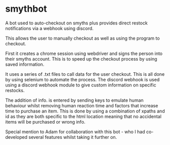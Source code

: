 # smythbot
A bot used to auto-checkout on smyths plus provides direct restock notifications via a webhook using discord.

This allows the user to manually checkout as well as using the program to checkout. 

First it creates a chrome session using webdriver and signs the person into their smyths account. This is to speed up the checkout process by using saved information.

It uses a series of .txt files to call data for the user checkout. This is all done by using selenium to automate the process. 
The discord webhook is used using a discord webhook module to give custom information on specific restocks.

The addition of info. is entered by sending keys to emulate human behaviour whilst removing human reaction time and factors that increase time to purchase an item. This is done by using a combination of xpaths and id as they are both specific to the html location meaning that no accidental items will be purchased or wrong info. 

Special mention to Adam for collaboration with this bot - who I had co-developed several features whilst taking it further on. 
